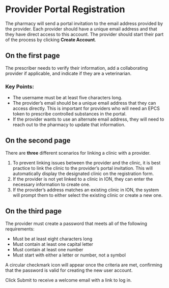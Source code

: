 # Provider Portal Registration

The pharmacy will send a portal invitation to the email address provided by the provider. Each provider should have a unique email address and that they have direct access to this account. The provider should start their part of the process by clicking **Create Account**.&#x20;

## On the first page

The prescriber needs to verify their information, add a collaborating provider if applicable, and indicate if they are a veterinarian.

### Key Points:&#x20;

* The username must be at least five characters long.&#x20;
* The provider’s email should be a unique email address that they can access directly. This is important for providers who will need an EPCS token to prescribe controlled substances in the portal.
* If the provider wants to use an alternate email address, they will need to reach out to the pharmacy to update that information.

## On the second page

There are **three** different scenarios for linking a clinic with a provider.&#x20;

1. To prevent linking issues between the provider and the clinic, it is best practice to link the clinic to the provider’s portal invitation. This will automatically display the designated clinic on the registration form.
2. If the provider is not yet linked to a clinic in ION, they can enter the necessary information to create one.
3. If the provider’s address matches an existing clinic in ION, the system will prompt them to either select the existing clinic or create a new one.

## On the third page

The provider must create a password that meets all of the following requirements:

* Must be at least eight characters long
* Must contain at least one capital letter
* Must contain at least one number
* Must start with either a letter or number, not a symbol

A circular checkmark icon will appear once the criteria are met, confirming that the password is valid for creating the new user account.

Click Submit to receive a welcome email with a link to log in.

